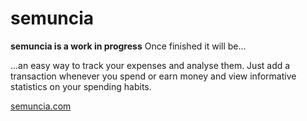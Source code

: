 # semuncia

**semuncia is a work in progress**
Once finished it will be...

...an easy way to track your expenses and analyse them. Just add a
transaction whenever you spend or earn money and view informative statistics
on your spending habits.

[semuncia.com]()
